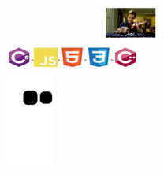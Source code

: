 <div align="center">
  <a href="https://github.com/yuliitezary">
</div>
  <div id="header" align="center">
  <img src="https://github.com/yuliitezary/yuliitezary/blob/main/assets/Me%2Bmaking%2Bthe%2Bfirst%2Bdraft%2Bof%2Bany%2Bpaper_fa60b4_4104004.gif" width="100"/>
</div>
<div style="display: inline_block"><br>
  <img align="center" alt="Rafa-Csharp" height="40" width="50" src="https://raw.githubusercontent.com/devicons/devicon/master/icons/csharp/csharp-original.svg">
  <img align="center" alt="Rafa-Js" height="40" width="50" src="https://raw.githubusercontent.com/devicons/devicon/master/icons/javascript/javascript-plain.svg">
  <img align="center" alt="Rafa-HTML" height="40" width="50" src="https://raw.githubusercontent.com/devicons/devicon/master/icons/html5/html5-original.svg">
  <img align="center" alt="Rafa-CSS" height="40" width="50" src="https://raw.githubusercontent.com/devicons/devicon/master/icons/css3/css3-original.svg">
  <img align="center" alt="Rafa-Cplusplus" height="40" width="50" src="https://raw.githubusercontent.com/devicons/devicon/master/icons/cplusplus/cplusplus-original.svg">
</div>
  
<div> 
  
  ![Snake animation](https://github.com/rafaballerini/rafaballerini/blob/output/github-contribution-grid-snake.svg)
  
</div>
